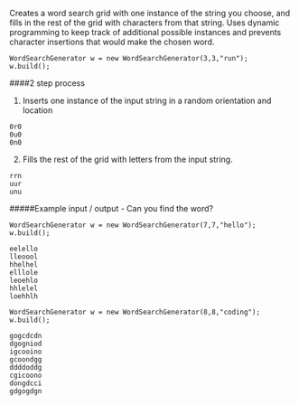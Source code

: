 Creates a word search grid with one instance of the string you choose, and fills in the rest of the grid with characters from that string. Uses dynamic programming to keep track of additional possible instances and prevents  character insertions that would make the chosen word.

````
WordSearchGenerator w = new WordSearchGenerator(3,3,"run");
w.build();
````

####2 step process
1) Inserts one instance of the input string in a random orientation and location

````
0r0
0u0
0n0
````
2) Fills the rest of the grid with letters from the input string.

````
rrn
uur
unu
````

#####Example input / output - Can you find the word?

````
WordSearchGenerator w = new WordSearchGenerator(7,7,"hello");
w.build();

eelello
lleoool
hhelhel
elllole
leoehlo
hhlelel
loehhlh

````

````
WordSearchGenerator w = new WordSearchGenerator(8,8,"coding");
w.build();

gogcdcdn
dgogniod
igcooino
gcoondgg
ddddoddg
cgicoono
dongdcci
gdgogdgn
````
